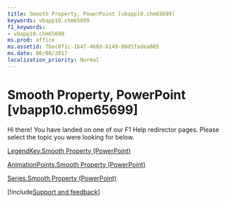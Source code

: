```yaml
---
title: Smooth Property, PowerPoint [vbapp10.chm65699]
keywords: vbapp10.chm65699
f1_keywords:
- vbapp10.chm65699
ms.prod: office
ms.assetid: 76ec8f1c-1b47-468d-b149-86d1fadea865
ms.date: 06/08/2017
localization_priority: Normal
---
```



# Smooth Property, PowerPoint [vbapp10.chm65699]

Hi there! You have landed on one of our F1 Help redirector pages. Please select the topic you were looking for below.

[LegendKey.Smooth Property (PowerPoint)](http://msdn.microsoft.com/library/7ba0f917-8e65-047d-513c-004ecef82aac%28Office.15%29.aspx)

[AnimationPoints.Smooth Property (PowerPoint)](http://msdn.microsoft.com/library/cf41b527-91cc-81ac-ebb8-8fdf40bee5df%28Office.15%29.aspx)

[Series.Smooth Property (PowerPoint)](http://msdn.microsoft.com/library/fff72f72-25f3-801c-67eb-b801102c8aed%28Office.15%29.aspx)

[!include[Support and feedback](~/includes/feedback-boilerplate.md)]
